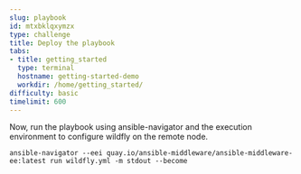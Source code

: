 ```yaml
---
slug: playbook
id: mtxbklqxymzx
type: challenge
title: Deploy the playbook
tabs:
- title: getting_started
  type: terminal
  hostname: getting-started-demo
  workdir: /home/getting_started/
difficulty: basic
timelimit: 600
---
```

Now, run the playbook using ansible-navigator and the execution environment to configure wildfly on the remote node.

```
ansible-navigator --eei quay.io/ansible-middleware/ansible-middleware-ee:latest run wildfly.yml -m stdout --become
```
